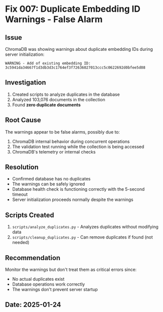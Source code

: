 # Fix 007: Duplicate Embedding ID Warnings - False Alarm

## Issue
ChromaDB was showing warnings about duplicate embedding IDs during server initialization:
```
WARNING - Add of existing embedding ID: 3c5941da34667f1d3db3d3c1764ef3f72636027013ccc5c0622692d0bfee5d08
```

## Investigation
1. Created scripts to analyze duplicates in the database
2. Analyzed 103,076 documents in the collection
3. Found **zero duplicate documents**

## Root Cause
The warnings appear to be false alarms, possibly due to:
1. ChromaDB internal behavior during concurrent operations
2. The validation test running while the collection is being accessed
3. ChromaDB's telemetry or internal checks

## Resolution
- Confirmed database has no duplicates
- The warnings can be safely ignored
- Database health check is functioning correctly with the 5-second timeout
- Server initialization proceeds normally despite the warnings

## Scripts Created
1. `scripts/analyze_duplicates.py` - Analyzes duplicates without modifying data
2. `scripts/cleanup_duplicates.py` - Can remove duplicates if found (not needed)

## Recommendation
Monitor the warnings but don't treat them as critical errors since:
- No actual duplicates exist
- Database operations work correctly
- The warnings don't prevent server startup

## Date: 2025-01-24